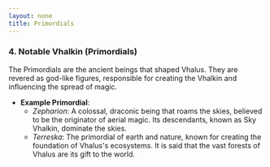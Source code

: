 ```yaml
---
layout: none
title: Primordials
---
```

### 4. **Notable Vhalkin (Primordials)**
The Primordials are the ancient beings that shaped Vhalus. They are revered as god-like figures, responsible for creating the Vhalkin and influencing the spread of magic.

- **Example Primordial**:  
  - *Zepharion*: A colossal, draconic being that roams the skies, believed to be the originator of aerial magic. Its descendants, known as Sky Vhalkin, dominate the skies.
  - *Terreska*: The primordial of earth and nature, known for creating the foundation of Vhalus's ecosystems. It is said that the vast forests of Vhalus are its gift to the world.